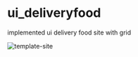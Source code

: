 # ui_deliveryfood
implemented ui delivery food site with grid

![template-site](https://user-images.githubusercontent.com/92257857/233777777-69b46ab4-2760-4fac-a35c-3493654c1fb7.gif)
